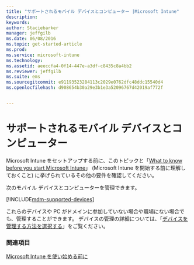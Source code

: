 ```yaml
---
title: "サポートされるモバイル デバイスとコンピューター |Microsoft Intune"
description: 
keywords: 
author: Staciebarker
manager: jeffgilb
ms.date: 06/08/2016
ms.topic: get-started-article
ms.prod: 
ms.service: microsoft-intune
ms.technology: 
ms.assetid: aeeccfa4-0f14-447e-a3df-c8435c8a4bb2
ms.reviewer: jeffgilb
ms.suite: ems
ms.sourcegitcommit: e91193523284113c2029e0762dfc48ddc15540d4
ms.openlocfilehash: d908654b30a29e3b1e3a52096767d42019af772f


---
```


# サポートされるモバイル デバイスとコンピューター

Microsoft Intune をセットアップする前に、このトピックと「[What to know before you start Microsoft Intune](what-to-know-before-you-start-microsoft-intune.md)」 (Microsoft Intune を開始する前に理解しておくこと) に挙げられているその他の要件を確認してください。 

次のモバイル デバイスとコンピューターを管理できます。

[!INCLUDE[mdm-supported-devices](../includes/mdm-supported-devices.md)] 

これらのデバイスや PC がドメインに参加していない場合や職場にない場合でも、管理することができます。 デバイスの管理の詳細については、「[デバイスを管理する方法を選択する](/Intune/get-started/choose-how-to-manage-devices)」をご覧ください。


### 関連項目
[Microsoft Intune を使い始める前に](what-to-know-before-you-start-microsoft-intune.md)


<!--HONumber=Jul16_HO2-->


